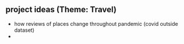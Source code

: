 ## project ideas (Theme: Travel)
* how reviews of places change throughout pandemic (covid outside dataset)
* 
